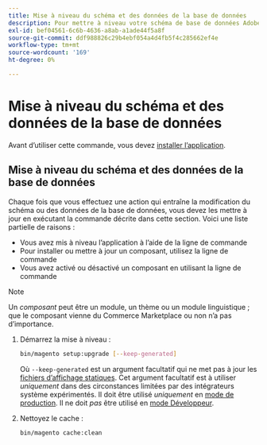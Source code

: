 ```yaml
---
title: Mise à niveau du schéma et des données de la base de données
description: Pour mettre à niveau votre schéma de base de données Adobe Commerce, procédez comme suit.
exl-id: bef04561-6c6b-4636-a8ab-a1ade44f5a8f
source-git-commit: ddf988826c29b4ebf054a4d4fb5f4c285662ef4e
workflow-type: tm+mt
source-wordcount: '169'
ht-degree: 0%

---
```


# Mise à niveau du schéma et des données de la base de données

Avant d’utiliser cette commande, vous devez [installer l’application](../advanced.md).

## Mise à niveau du schéma et des données de la base de données

Chaque fois que vous effectuez une action qui entraîne la modification du schéma ou des données de la base de données, vous devez les mettre à jour en exécutant la commande décrite dans cette section. Voici une liste partielle de raisons :

* Vous avez mis à niveau l’application à l’aide de la ligne de commande
* Pour installer ou mettre à jour un composant, utilisez la ligne de commande
* Vous avez activé ou désactivé un composant en utilisant la ligne de commande

>[!NOTE]
>
>Un *composant* peut être un module, un thème ou un module linguistique ; que le composant vienne du Commerce Marketplace ou non n’a pas d’importance.

1. Démarrez la mise à niveau :

   ```bash
   bin/magento setup:upgrade [--keep-generated]
   ```

   Où `--keep-generated` est un argument facultatif qui ne met pas à jour les [fichiers d’affichage statiques](../../configuration/cli/static-view-file-deployment.md). Cet argument facultatif est à utiliser *uniquement* dans des circonstances limitées par des intégrateurs système expérimentés. Il doit être utilisé *uniquement* en [mode de production](../../configuration/bootstrap/application-modes.md#production-mode). Il ne doit *pas* être utilisé en [mode Développeur](../../configuration/bootstrap/application-modes.md#developer-mode).

1. Nettoyez le cache :

   ```bash
   bin/magento cache:clean
   ```
